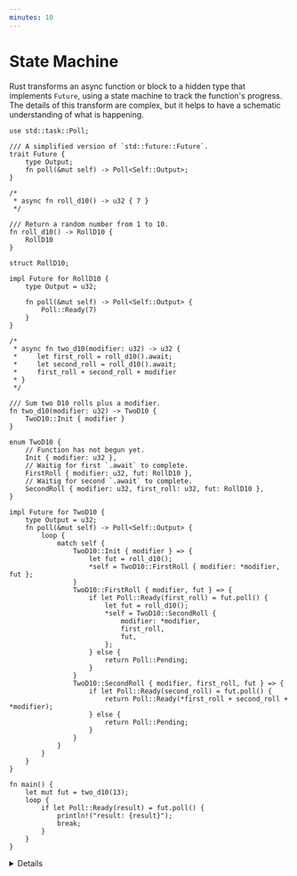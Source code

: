 ```yaml
---
minutes: 10
---
```


# State Machine

Rust transforms an async function or block to a hidden type that implements
`Future`, using a state machine to track the function's progress. The details of
this transform are complex, but it helps to have a schematic understanding of
what is happening.

```rust,editable
use std::task::Poll;

/// A simplified version of `std::future::Future`.
trait Future {
    type Output;
    fn poll(&mut self) -> Poll<Self::Output>;
}

/*
 * async fn roll_d10() -> u32 { 7 }
 */

/// Return a random number from 1 to 10.
fn roll_d10() -> RollD10 {
    RollD10
}

struct RollD10;

impl Future for RollD10 {
    type Output = u32;

    fn poll(&mut self) -> Poll<Self::Output> {
        Poll::Ready(7)
    }
}

/*
 * async fn two_d10(modifier: u32) -> u32 {
 *     let first_roll = roll_d10().await;
 *     let second_roll = roll_d10().await;
 *     first_roll + second_roll + modifier
 * }
 */

/// Sum two D10 rolls plus a modifier.
fn two_d10(modifier: u32) -> TwoD10 {
    TwoD10::Init { modifier }
}

enum TwoD10 {
    // Function has not begun yet.
    Init { modifier: u32 },
    // Waitig for first `.await` to complete.
    FirstRoll { modifier: u32, fut: RollD10 },
    // Waitig for second `.await` to complete.
    SecondRoll { modifier: u32, first_roll: u32, fut: RollD10 },
}

impl Future for TwoD10 {
    type Output = u32;
    fn poll(&mut self) -> Poll<Self::Output> {
        loop {
            match self {
                TwoD10::Init { modifier } => {
                    let fut = roll_d10();
                    *self = TwoD10::FirstRoll { modifier: *modifier, fut };
                }
                TwoD10::FirstRoll { modifier, fut } => {
                    if let Poll::Ready(first_roll) = fut.poll() {
                        let fut = roll_d10();
                        *self = TwoD10::SecondRoll {
                            modifier: *modifier,
                            first_roll,
                            fut,
                        };
                    } else {
                        return Poll::Pending;
                    }
                }
                TwoD10::SecondRoll { modifier, first_roll, fut } => {
                    if let Poll::Ready(second_roll) = fut.poll() {
                        return Poll::Ready(*first_roll + second_roll + *modifier);
                    } else {
                        return Poll::Pending;
                    }
                }
            }
        }
    }
}

fn main() {
    let mut fut = two_d10(13);
    loop {
        if let Poll::Ready(result) = fut.poll() {
            println!("result: {result}");
            break;
        }
    }
}
```

<details>

This example is illustrative, and isn't an accurate representation of the Rust
compiler's transformation. The `Future` type in this example omits `Pin` and
`Context` for simplicity.

The important things to notice here are:

- Calling an async function does nothing but construct and return a future.
- All local variables are stored in the function's future, using an enum to
  identify where execution is currently suspended.
- An `.await` in the async function is translated into an a new state containing
  all live variables and the awaited future. The `loop` then handles that
  updated state, polling the future until it returns `Poll::Ready`.
- Execution continues eagerly until a `Poll::Pending` occurs. In this simple
  example, every future is ready immediately.
- `main` contains a naïve executor, which just busy-loops until the future is
  ready. We will discuss real executors shortly.

# More to Explore

Imagine the `Future` data structure for a deeply nested stack of async
functions. Each function's `Future` contains the `Future` structures for the
functions it calls. This can result in unexpectedly large compiler-generated
`Future` types.

This also means that recursive async functions are challenging. Compare to the
common error of building recursive type, such as

```rust,compile_fail
enum LinkedList<T> {
    Node { value: T, next: LinkedList<T> },
    Nil,
}
```

The fix for a recursive type is to add a layer of indrection, such as with
`Box`. Similarly, a recursive async function must box the recursive future:

```rust,editable
async fn count_to(n: u32) {
    if n > 0 {
        Box::pin(count_to(n - 1)).await;
        println!("{n}");
    }
}
```

</details>
